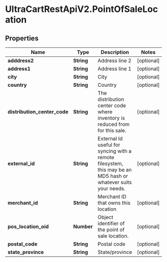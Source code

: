 # UltraCartRestApiV2.PointOfSaleLocation

## Properties

Name | Type | Description | Notes
------------ | ------------- | ------------- | -------------
**adddress2** | **String** | Address line 2 | [optional] 
**address1** | **String** | Address line 1 | [optional] 
**city** | **String** | City | [optional] 
**country** | **String** | Country | [optional] 
**distribution_center_code** | **String** | The distribution center code where inventory is reduced from for this sale. | [optional] 
**external_id** | **String** | External Id useful for syncing with a remote filesystem, this may be an MD5 hash or whatever suits your needs. | [optional] 
**merchant_id** | **String** | Merchant ID that owns this location | [optional] 
**pos_location_oid** | **Number** | Object identifier of the point of sale location. | [optional] 
**postal_code** | **String** | Postal code | [optional] 
**state_province** | **String** | State/province | [optional] 


